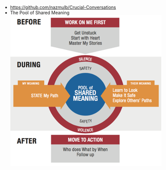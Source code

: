 - https://github.com/nazmulb/Crucial-Conversations
- The Pool of Shared Meaning
  ![](https://raw.githubusercontent.com/nazmulb/Crucial-Conversations/master/images/Crucial-Conversations-Model.png)